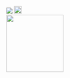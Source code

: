 
![](https://komarev.com/ghpvc/?username=sednoseterces&color=6321de&style=plastic&label=hi+ponytown++++) <img src="https://github.com/user-attachments/assets/89206af5-eee2-4631-9406-98f4af8e6ad2" height=20 weight=50> <br />
<img src="https://github.com/user-attachments/assets/1434b5cc-4c2c-48bf-8537-f5b4d732bc43" height=150 weight=200>
